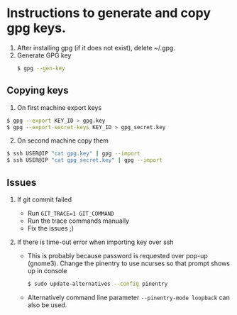 
# Instructions to generate and copy gpg keys.

1. After installing gpg (if it does not exist), delete ~/.gpg.
2. Generate GPG key
    ```sh
    $ gpg --gen-key
    ```

## Copying keys

1. On first machine export keys

```sh
$ gpg --export KEY_ID > gpg.key
$ gpg --export-secret-keys KEY_ID > gpg_secret.key
```

2. On second machine copy them

```sh
$ ssh USER@IP "cat gpg.key" | gpg --import
$ ssh USER@IP "cat gpg_secret.key" | gpg --import
```

## Issues

1. If git commit failed
    * Run `GIT_TRACE=1 GIT_COMMAND`
    * Run the trace commands manually
    * Fix the issues ;)

2. If there is time-out error when importing key over ssh
    * This is probably because password is requested over pop-up (gnome3).
    Change the pinentry to use ncurses so that prompt shows up in console
        ```sh
        $ sudo update-alternatives --config pinentry
        ```
    * Alternatively command line parameter `--pinentry-mode loopback` can also
    be used.

